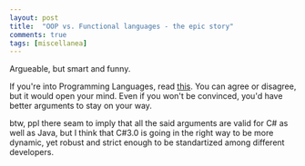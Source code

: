 ```yaml
---
layout: post
title:  "OOP vs. Functional languages - the epic story"
comments: true
tags: [miscellanea]
---
```



Argueable, but smart and funny.

If you're into Programming Languages, read [this](http://steve-yegge.blogspot.com/2006/03/execution-in-kingdom-of-nouns.html). You can agree or disagree, but it would open your mind. Even if you won't be convinced, you'd have better arguments to stay on your way.

btw, ppl there seam to imply that all the said arguments are valid for C# as well as Java, but I think that C#3.0 is going in the right way to be more dynamic, yet robust and strict enough to be standartized among different developers.

